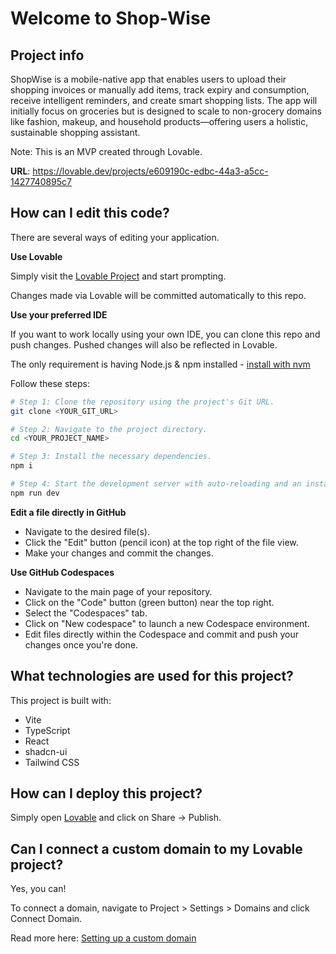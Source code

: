 # Welcome to Shop-Wise

## Project info
ShopWise is a mobile-native app that enables users to upload their shopping invoices or manually add items, track expiry and consumption, receive intelligent reminders, and create smart shopping lists. The app will initially focus on groceries but is designed to scale to non-grocery domains like fashion, makeup, and household products—offering users a holistic, sustainable shopping assistant.

Note: This is an MVP created through Lovable. 

**URL**: https://lovable.dev/projects/e609190c-edbc-44a3-a5cc-1427740895c7

## How can I edit this code?

There are several ways of editing your application.

**Use Lovable**

Simply visit the [Lovable Project](https://lovable.dev/projects/e609190c-edbc-44a3-a5cc-1427740895c7) and start prompting.

Changes made via Lovable will be committed automatically to this repo.

**Use your preferred IDE**

If you want to work locally using your own IDE, you can clone this repo and push changes. Pushed changes will also be reflected in Lovable.

The only requirement is having Node.js & npm installed - [install with nvm](https://github.com/nvm-sh/nvm#installing-and-updating)

Follow these steps:

```sh
# Step 1: Clone the repository using the project's Git URL.
git clone <YOUR_GIT_URL>

# Step 2: Navigate to the project directory.
cd <YOUR_PROJECT_NAME>

# Step 3: Install the necessary dependencies.
npm i

# Step 4: Start the development server with auto-reloading and an instant preview.
npm run dev
```

**Edit a file directly in GitHub**

- Navigate to the desired file(s).
- Click the "Edit" button (pencil icon) at the top right of the file view.
- Make your changes and commit the changes.

**Use GitHub Codespaces**

- Navigate to the main page of your repository.
- Click on the "Code" button (green button) near the top right.
- Select the "Codespaces" tab.
- Click on "New codespace" to launch a new Codespace environment.
- Edit files directly within the Codespace and commit and push your changes once you're done.

## What technologies are used for this project?

This project is built with:

- Vite
- TypeScript
- React
- shadcn-ui
- Tailwind CSS

## How can I deploy this project?

Simply open [Lovable](https://lovable.dev/projects/e609190c-edbc-44a3-a5cc-1427740895c7) and click on Share -> Publish.

## Can I connect a custom domain to my Lovable project?

Yes, you can!

To connect a domain, navigate to Project > Settings > Domains and click Connect Domain.

Read more here: [Setting up a custom domain](https://docs.lovable.dev/tips-tricks/custom-domain#step-by-step-guide)
